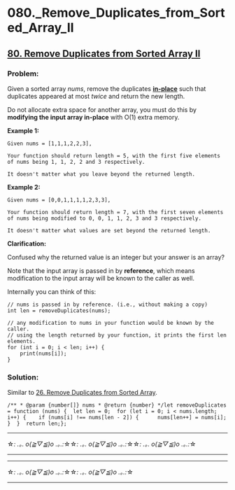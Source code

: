 # 080.\_Remove_Duplicates_from_Sorted_Array_II

## [80. Remove Duplicates from Sorted Array II](https://leetcode.com/problems/remove-duplicates-from-sorted-array-ii/description/)

### Problem:

Given a sorted array _nums_, remove the duplicates **[in-place](https://en.wikipedia.org/wiki/In-place_algorithm)** such that duplicates appeared at most *twice* and return the new length.

Do not allocate extra space for another array, you must do this by **modifying the input array in-place** with O(1) extra memory.

**Example 1:**

```
Given nums = [1,1,1,2,2,3],

Your function should return length = 5, with the first five elements of nums being 1, 1, 2, 2 and 3 respectively.

It doesn't matter what you leave beyond the returned length.
```

**Example 2:**

```
Given nums = [0,0,1,1,1,1,2,3,3],

Your function should return length = 7, with the first seven elements of nums being modified to 0, 0, 1, 1, 2, 3 and 3 respectively.

It doesn't matter what values are set beyond the returned length.
```

**Clarification:**

Confused why the returned value is an integer but your answer is an array?

Note that the input array is passed in by **reference**, which means modification to the input array will be known to the caller as well.

Internally you can think of this:

```
// nums is passed in by reference. (i.e., without making a copy)
int len = removeDuplicates(nums);

// any modification to nums in your function would be known by the caller.
// using the length returned by your function, it prints the first len elements.
for (int i = 0; i < len; i++) {
    print(nums[i]);
}
```

### Solution:

Similar to [26. Remove Duplicates from Sorted Array](./026.%20Remove%20Duplicates%20from%20Sorted%20Array.md).

```
/** * @param {number[]} nums * @return {number} */let removeDuplicates = function (nums) {  let len = 0;  for (let i = 0; i < nums.length; i++) {    if (nums[i] !== nums[len - 2]) {      nums[len++] = nums[i];    }  }  return len;};
```

---

☆*: .｡. o(≧▽≦)o .｡.:*☆☆*: .｡. o(≧▽≦)o .｡.:*☆☆*: .｡. o(≧▽≦)o .｡.:*☆

---

---

☆*: .｡. o(≧▽≦)o .｡.:*☆☆*: .｡. o(≧▽≦)o .｡.:*☆

---
